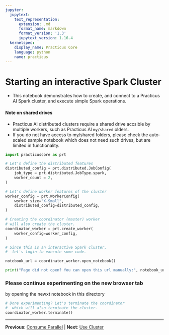 ```yaml
---
jupyter:
  jupytext:
    text_representation:
      extension: .md
      format_name: markdown
      format_version: '1.3'
      jupytext_version: 1.16.4
  kernelspec:
    display_name: Practicus Core
    language: python
    name: practicus
---
```


# Starting an interactive Spark Cluster

- This notebook demonstrates how to create, and connect to a Practicus AI Spark cluster, and execute simple Spark operations. 

#### Note on shared drives

- Practicus AI distributed clusters require a shared drive accsible by multiple workers, such as Practicus AI `my/shared` olders.
- If you do not have access to my/shared folders, please check the auto-scaled sample notebook which does not need such drives, but are limited in functionality.

```python
import practicuscore as prt

# Let's define the distributed features
distributed_config = prt.distributed.JobConfig(
    job_type = prt.distributed.JobType.spark,
    worker_count = 2,
)

# Let's define worker features of the cluster 
worker_config = prt.WorkerConfig(
    worker_size="X-Small",
    distributed_config=distributed_config,
)

# Creating the coordinator (master) worker 
# will also create the cluster.
coordinator_worker = prt.create_worker(
    worker_config=worker_config,
)
```

```python
# Since this is an interactive Spark cluster, 
#  let's login to execute some code.

notebook_url = coordinator_worker.open_notebook()

print("Page did not open? You can open this url manually:", notebook_url)
```

### Please continue experimenting on the new browser tab
by opening the newxt notebook in this directory

```python
# Done experimenting? Let's terminate the coordinator 
#  which will also terminate the cluster.
coordinator_worker.terminate()
```


---

**Previous**: [Consume Parallel](../../../04_generative_ai/05_deploying_llm/06_consume_parallel.md) | **Next**: [Use Cluster](02_use_cluster.md)
